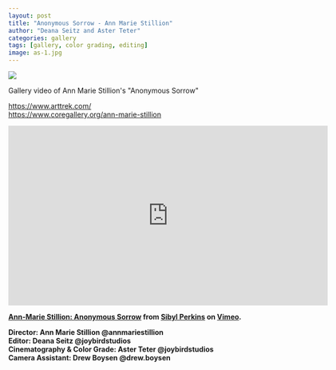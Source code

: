 ```yaml
---
layout: post
title: "Anonymous Sorrow - Ann Marie Stillion"
author: "Deana Seitz and Aster Teter"
categories: gallery
tags: [gallery, color grading, editing]
image: as-1.jpg
---
```

<img src="{{site.baseurl}}/assets/img/as-2.jpg">

Gallery video of Ann Marie Stillion's "Anonymous Sorrow" <br>

https://www.arttrek.com/ <br>
https://www.coregallery.org/ann-marie-stillion <b>

<iframe src="https://player.vimeo.com/video/997865296?h=715e669524&color=7a1818&title=0&byline=0&portrait=0" width="640" height="360" frameborder="0" allow="autoplay; fullscreen; picture-in-picture" allowfullscreen></iframe>
<p><a href="https://vimeo.com/997865296">Ann-Marie Stillion: Anonymous Sorrow</a> from <a href="https://vimeo.com/user10354124">Sibyl Perkins</a> on <a href="https://vimeo.com">Vimeo</a>.</p>

Director: Ann Marie Stillion @annmariestillion <br>
Editor: Deana Seitz @joybirdstudios <br>
Cinematography & Color Grade: Aster Teter @joybirdstudios <br>
Camera Assistant: Drew Boysen @drew.boysen <br>